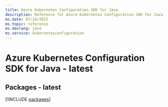 ```yaml
---
title: Azure Kubernetes Configuration SDK for Java
description: Reference for Azure Kubernetes Configuration SDK for Java
ms.date: 07/24/2025
ms.topic: reference
ms.devlang: java
ms.service: kubernetesconfiguration
---
```

# Azure Kubernetes Configuration SDK for Java - latest
## Packages - latest
[!INCLUDE [packages](kubernetes-configuration-index.md)]